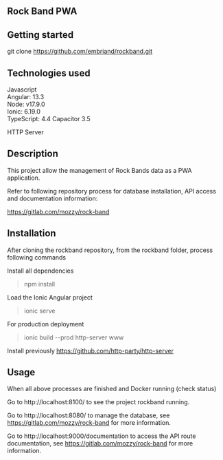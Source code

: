 ## Rock Band PWA

## Getting started
git clone https://github.com/embriand/rockband.git

## Technologies used
Javascript  
Angular: 13.3  
Node: v17.9.0  
Ionic: 6.19.0  
TypeScript: 4.4
Capacitor 3.5  

HTTP Server

## Description
This project allow the management of Rock Bands data as a PWA application.  

Refer to following repository process for database installation, API access and documentation information:

https://gitlab.com/mozzy/rock-band

## Installation
After cloning the rockband repository, from the rockband folder, process following commands

Install all dependencies
> npm install

Load the Ionic Angular project
> ionic serve

For production deployment

> ionic build --prod
> http-server www

Install previously https://github.com/http-party/http-server



## Usage
When all above processes are finished and Docker running (check status)

Go to http://localhost:8100/ to see the project rockband running.

Go to http://localhost:8080/ to manage the database, see https://gitlab.com/mozzy/rock-band for more information.

Go to http://localhost:9000/documentation to access the API route documentation, see https://gitlab.com/mozzy/rock-band for more information.